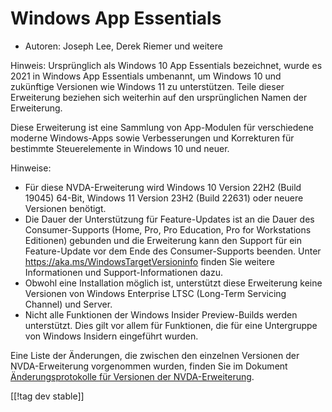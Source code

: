 # Windows App Essentials #

* Autoren: Joseph Lee, Derek Riemer und weitere

Hinweis: Ursprünglich als Windows 10 App Essentials bezeichnet, wurde es
2021 in Windows App Essentials umbenannt, um Windows 10 und zukünftige
Versionen wie Windows 11 zu unterstützen. Teile dieser Erweiterung beziehen
sich weiterhin auf den ursprünglichen Namen der Erweiterung.

Diese Erweiterung ist eine Sammlung von App-Modulen für verschiedene moderne
Windows-Apps sowie Verbesserungen und Korrekturen für bestimmte
Steuerelemente in Windows 10 und neuer.

Hinweise:

* Für diese NVDA-Erweiterung wird Windows 10 Version 22H2 (Build 19045)
  64-Bit, Windows 11 Version 23H2 (Build 22631) oder neuere Versionen
  benötigt.
* Die Dauer der Unterstützung für Feature-Updates ist an die Dauer des
  Consumer-Supports (Home, Pro, Pro Education, Pro for Workstations
  Editionen) gebunden und die Erweiterung kann den Support für ein
  Feature-Update vor dem Ende des Consumer-Supports beenden. Unter
  <https://aka.ms/WindowsTargetVersioninfo> finden Sie weitere Informationen
  und Support-Informationen dazu.
* Obwohl eine Installation möglich ist, unterstützt diese Erweiterung keine
  Versionen von Windows Enterprise LTSC (Long-Term Servicing Channel) und
  Server.
* Nicht alle Funktionen der Windows Insider Preview-Builds werden
  unterstützt. Dies gilt vor allem für Funktionen, die für eine Untergruppe
  von Windows Insidern eingeführt wurden.

Eine Liste der Änderungen, die zwischen den einzelnen Versionen der
NVDA-Erweiterung vorgenommen wurden, finden Sie im Dokument
[Änderungsprotokolle für Versionen der NVDA-Erweiterung][1].

[[!tag dev stable]]

[1]: https://github.com/josephsl/wintenapps/blob/main/changes.md
